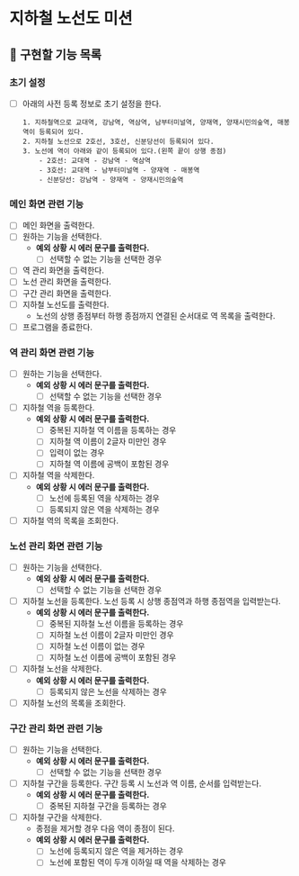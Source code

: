 # 지하철 노선도 미션

## 🎯 구현할 기능 목록

### 초기 설정
- [ ] 아래의 사전 등록 정보로 초기 설정을 한다.
    ```
    1. 지하철역으로 교대역, 강남역, 역삼역, 남부터미널역, 양재역, 양재시민의숲역, 매봉역이 등록되어 있다.
    2. 지하철 노선으로 2호선, 3호선, 신분당선이 등록되어 있다.
    3. 노선에 역이 아래와 같이 등록되어 있다.(왼쪽 끝이 상행 종점)
        - 2호선: 교대역 - 강남역 - 역삼역
        - 3호선: 교대역 - 남부터미널역 - 양재역 - 매봉역
        - 신분당선: 강남역 - 양재역 - 양재시민의숲역
    ```

### 메인 화면 관련 기능
- [ ] 메인 화면을 출력한다.
- [ ] 원하는 기능을 선택한다.
    - **예외 상황 시 에러 문구를 출력한다.**
        - [ ] 선택할 수 없는 기능을 선택한 경우
- [ ] 역 관리 화면을 출력한다.
- [ ] 노선 관리 화면을 출력한다.
- [ ] 구간 관리 화면을 출력한다.
- [ ] 지하철 노선도를 출력한다.
    - 노선의 상행 종점부터 하행 종점까지 연결된 순서대로 역 목록을 출력한다.
- [ ] 프로그램을 종료한다.

### 역 관리 화면 관련 기능
- [ ] 원하는 기능을 선택한다.
    - **예외 상황 시 에러 문구를 출력한다.**
        - [ ] 선택할 수 없는 기능을 선택한 경우
- [ ] 지하철 역을 등록한다.
    - **예외 상황 시 에러 문구를 출력한다.**
        - [ ] 중복된 지하철 역 이름을 등록하는 경우
        - [ ] 지하철 역 이름이 2글자 미만인 경우
        - [ ] 입력이 없는 경우
        - [ ] 지하철 역 이름에 공백이 포함된 경우
- [ ] 지하철 역을 삭제한다.
    - **예외 상황 시 에러 문구를 출력한다.**
        - [ ] 노선에 등록된 역을 삭제하는 경우
        - [ ] 등록되지 않은 역을 삭제하는 경우
- [ ] 지하철 역의 목록을 조회한다.

### 노선 관리 화면 관련 기능
- [ ] 원하는 기능을 선택한다.
    - **예외 상황 시 에러 문구를 출력한다.**
        - [ ] 선택할 수 없는 기능을 선택한 경우
- [ ] 지하철 노선을 등록한다. 노선 등록 시 상행 종점역과 하행 종점역을 입력받는다.
    - **예외 상황 시 에러 문구를 출력한다.**
        - [ ] 중복된 지하철 노선 이름을 등록하는 경우
        - [ ] 지하철 노선 이름이 2글자 미만인 경우
        - [ ] 지하철 노선 이름이 없는 경우
        - [ ] 지하철 노선 이름에 공백이 포함된 경우
- [ ] 지하철 노선을 삭제한다.
    - **예외 상황 시 에러 문구를 출력한다.**
        - [ ] 등록되지 않은 노선을 삭제하는 경우
- [ ] 지하철 노선의 목록을 조회한다.

### 구간 관리 화면 관련 기능
- [ ] 원하는 기능을 선택한다.
    - **예외 상황 시 에러 문구를 출력한다.**
        - [ ] 선택할 수 없는 기능을 선택한 경우
- [ ] 지하철 구간을 등록한다. 구간 등록 시 노선과 역 이름, 순서를 입력받는다.
    - **예외 상황 시 에러 문구를 출력한다.**
        - [ ] 중복된 지하철 구간을 등록하는 경우
- [ ] 지하철 구간을 삭제한다.
    - 종점을 제거할 경우 다음 역이 종점이 된다.
    - **예외 상황 시 에러 문구를 출력한다.**
        - [ ] 노선에 등록되지 않은 역을 제거하는 경우
        - [ ] 노선에 포함된 역이 두개 이하일 때 역을 삭제하는 경우
